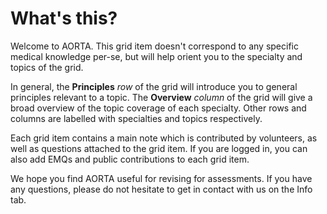 # What's this?

Welcome to AORTA. This grid item doesn't correspond to any specific medical
knowledge per-se, but will help orient you to the specialty and topics of the
grid.

In general, the **Principles** *row* of the grid will introduce you to general
principles relevant to a topic. The **Overview** *column* of the grid will give a
broad overview of the topic coverage of each specialty. Other rows and columns
are labelled with specialties and topics respectively.

Each grid item contains a main note which is contributed by volunteers, as well
as questions attached to the grid item. If you are logged in, you can also add
EMQs and public contributions to each grid item. 

We hope you find AORTA useful for revising for assessments. If you have any
questions, please do not hesitate to get in contact with us on the Info tab. 
